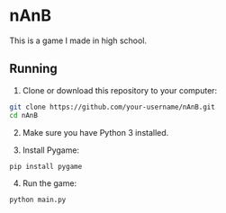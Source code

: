 # nAnB

This is a game I made in high school.

## Running

1. Clone or download this repository to your computer:

```bash
git clone https://github.com/your-username/nAnB.git
cd nAnB
````

2. Make sure you have Python 3 installed.

3. Install Pygame:

```bash
pip install pygame
```

4. Run the game:

```bash
python main.py
```
